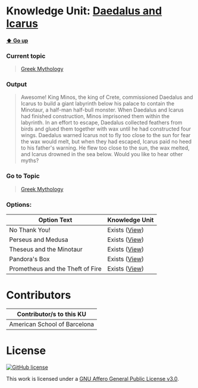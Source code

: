 # Knowledge Unit: [Daedalus and Icarus](../../knowledge_units/greek-mythology/daedalus-and-icarus.md)

#### [:arrow_up: Go up](../../topics/greek-mythology.md)
### Current topic
> [Greek Mythology](../../topics/greek-mythology.md)
### Output
> Awesome! King Minos, the king of Crete, commissioned Daedalus and Icarus to build a giant labyrinth below his palace to contain the Minotaur, a half-man half-bull monster. When Daedalus and Icarus had finished construction, Minos imprisoned them within the labyrinth. In an effort to escape, Daedalus collected feathers from birds and glued them together with wax until he had constructed four wings. Daedalus warned Icarus not to fly too close to the sun for fear the wax would melt, but when they had escaped, Icarus paid no heed to his father&#039;s warning. He flew too close to the sun, the wax melted, and Icarus drowned in the sea below. Would you like to hear other myths?
### Go to Topic
> [Greek Mythology](../../topics/greek-mythology.md)

### Options: 

| Option Text | Knowledge Unit |
| - | - |  
| No Thank You!  |  Exists ([View](../../knowledge_units/greek-mythology/no-thank-you.md))  |  
| Perseus and Medusa  |  Exists ([View](../../knowledge_units/greek-mythology/perseus-and-medusa.md))  |  
| Theseus and the Minotaur  |  Exists ([View](../../knowledge_units/greek-mythology/theseus-and-the-minotaur.md))  |  
| Pandora&#039;s Box  |  Exists ([View](../../knowledge_units/greek-mythology/pandoras-box.md))  |  
| Prometheus and the Theft of Fire  |  Exists ([View](../../knowledge_units/greek-mythology/prometheus-and-the-theft-of-fire.md))  | 

# Contributors

| Contributor/s to this KU |
| - | 
| American School of Barcelona |

# License
[![GitHub license](https://img.shields.io/github/license/inbrainz/cerebro)](https://github.com/inbrainz/cerebro/blob/master/LICENSE)

This work is licensed under a [GNU Affero General Public License v3.0](https://www.gnu.org/licenses/agpl-3.0.txt).